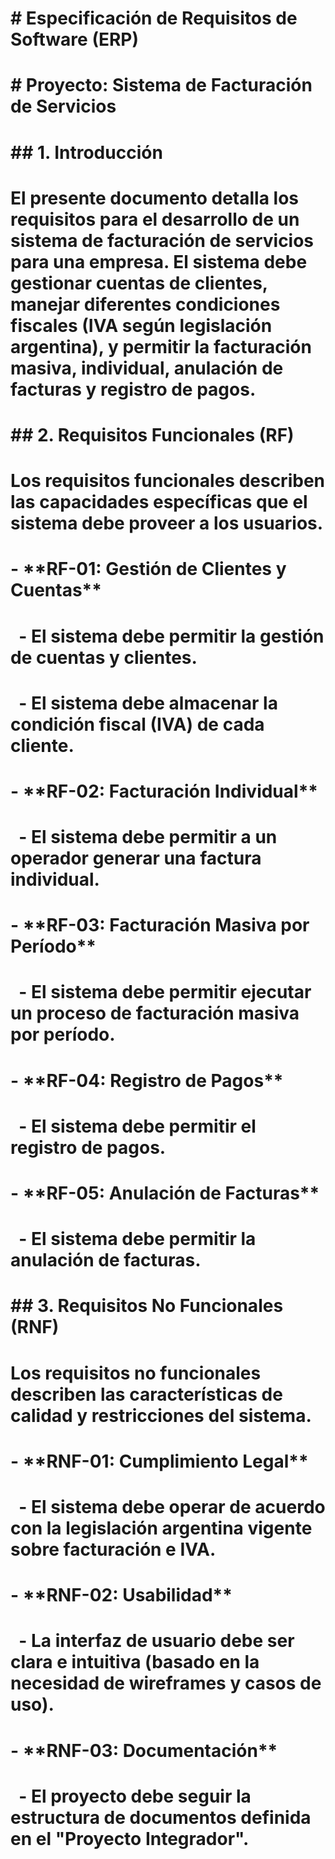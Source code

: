 # \# Especificación de Requisitos de Software (ERP)

# \# Proyecto: Sistema de Facturación de Servicios

# 

# \## 1. Introducción

# 

# El presente documento detalla los requisitos para el desarrollo de un sistema de facturación de servicios para una empresa. El sistema debe gestionar cuentas de clientes, manejar diferentes condiciones fiscales (IVA según legislación argentina), y permitir la facturación masiva, individual, anulación de facturas y registro de pagos.

# 

# \## 2. Requisitos Funcionales (RF)

# 

# Los requisitos funcionales describen las capacidades específicas que el sistema debe proveer a los usuarios.

# 

# \- \*\*RF-01: Gestión de Clientes y Cuentas\*\*  

# &nbsp; - El sistema debe permitir la gestión de cuentas y clientes.  

# &nbsp; - El sistema debe almacenar la condición fiscal (IVA) de cada cliente.

# 

# \- \*\*RF-02: Facturación Individual\*\*  

# &nbsp; - El sistema debe permitir a un operador generar una factura individual.

# 

# \- \*\*RF-03: Facturación Masiva por Período\*\*  

# &nbsp; - El sistema debe permitir ejecutar un proceso de facturación masiva por período.

# 

# \- \*\*RF-04: Registro de Pagos\*\*  

# &nbsp; - El sistema debe permitir el registro de pagos.

# 

# \- \*\*RF-05: Anulación de Facturas\*\*  

# &nbsp; - El sistema debe permitir la anulación de facturas.

# 

# \## 3. Requisitos No Funcionales (RNF)

# 

# Los requisitos no funcionales describen las características de calidad y restricciones del sistema.

# 

# \- \*\*RNF-01: Cumplimiento Legal\*\*  

# &nbsp; - El sistema debe operar de acuerdo con la legislación argentina vigente sobre facturación e IVA.

# 

# \- \*\*RNF-02: Usabilidad\*\*  

# &nbsp; - La interfaz de usuario debe ser clara e intuitiva (basado en la necesidad de wireframes y casos de uso).

# 

# \- \*\*RNF-03: Documentación\*\*  

# &nbsp; - El proyecto debe seguir la estructura de documentos definida en el "Proyecto Integrador".

# 

